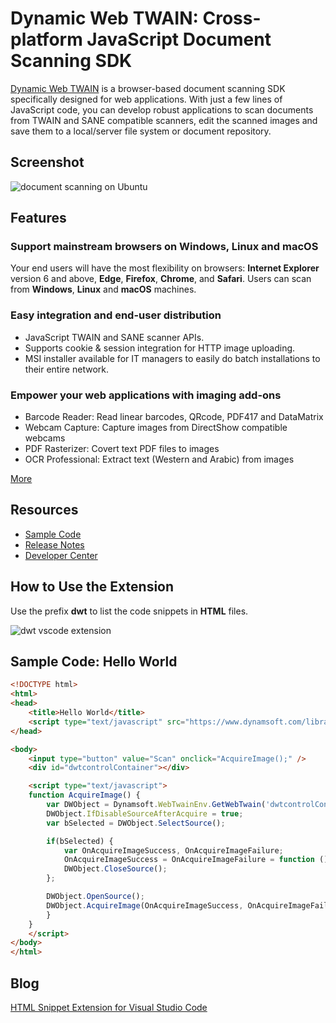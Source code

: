 # Dynamic Web TWAIN: Cross-platform JavaScript Document Scanning SDK
[Dynamic Web TWAIN][1] is a browser-based document scanning SDK specifically designed for web applications. With just a few lines of JavaScript code, you can develop robust applications to scan documents from TWAIN and SANE compatible scanners, edit the scanned images and save them to a local/server file system or document repository.

## Screenshot

![document scanning on Ubuntu](http://www.codepool.biz/wp-content/uploads/2016/11/dwt-document-scanning-linux.PNG)

## Features
### Support mainstream browsers on **Windows**, **Linux** and **macOS**
Your end users will have the most flexibility on browsers: **Internet Explorer** version 6 and above, **Edge**, **Firefox**, **Chrome**, and **Safari**. Users can scan from **Windows**, **Linux** and **macOS** machines.

### Easy integration and end-user distribution
* JavaScript TWAIN and SANE scanner APIs.
* Supports cookie & session integration for HTTP image uploading.
* MSI installer available for IT managers to easily do batch installations to their entire network.

### Empower your web applications with imaging **add-ons**
* Barcode Reader: Read linear barcodes, QRcode, PDF417 and DataMatrix
* Webcam Capture: Capture images from DirectShow compatible webcams
* PDF Rasterizer: Covert text PDF files to images
* OCR Professional: Extract text (Western and Arabic) from images

[More][2]

## Resources
* [Sample Code][3]
* [Release Notes][4]
* [Developer Center][5]

## How to Use the Extension
Use the prefix **dwt** to list the code snippets in **HTML** files.

![dwt vscode extension](http://www.codepool.biz/wp-content/uploads/2016/12/dwt-vscode-extension.PNG)

## Sample Code: Hello World

```HTML
<!DOCTYPE html>
<html>
<head>
    <title>Hello World</title>
    <script type="text/javascript" src="https://www.dynamsoft.com/library/dwt/dynamsoft.webtwain.min.js"> </script>
</head>

<body>
    <input type="button" value="Scan" onclick="AcquireImage();" />
    <div id="dwtcontrolContainer"></div>

    <script type="text/javascript">
    function AcquireImage() {
        var DWObject = Dynamsoft.WebTwainEnv.GetWebTwain('dwtcontrolContainer');
        DWObject.IfDisableSourceAfterAcquire = true;
        var bSelected = DWObject.SelectSource(); 

        if(bSelected) {
            var OnAcquireImageSuccess, OnAcquireImageFailure;
            OnAcquireImageSuccess = OnAcquireImageFailure = function () {
            DWObject.CloseSource();
        };

        DWObject.OpenSource();
        DWObject.AcquireImage(OnAcquireImageSuccess, OnAcquireImageFailure);  
        }
    }
    </script>
</body>
</html>
```

## Blog
[HTML Snippet Extension for Visual Studio Code][6]

[1]:https://www.dynamsoft.com/Products/WebTWAIN_Overview.aspx
[2]:https://www.dynamsoft.com/Products/WebTWAIN_Features.aspx
[3]:https://www.dynamsoft.com/Downloads/WebTWAIN-Sample-Download.aspx
[4]:https://www.dynamsoft.com/Products/WebTWAIN_News.aspx
[5]:http://developer.dynamsoft.com/dwt/
[6]:http://www.codepool.biz/snippet-extension-visual-studio-code.html
